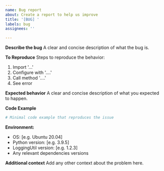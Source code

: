 ```yaml
---
name: Bug report
about: Create a report to help us improve
title: '[BUG] '
labels: bug
assignees: ''

---
```


**Describe the bug**
A clear and concise description of what the bug is.

**To Reproduce**
Steps to reproduce the behavior:
1. Import '...'
2. Configure with '....'
3. Call method '....'
4. See error

**Expected behavior**
A clear and concise description of what you expected to happen.

**Code Example**
```python
# Minimal code example that reproduces the issue
```

**Environment:**
 - OS: [e.g. Ubuntu 20.04]
 - Python version: [e.g. 3.9.5]
 - LoggingUtil version: [e.g. 1.2.3]
 - Any relevant dependencies versions

**Additional context**
Add any other context about the problem here. 